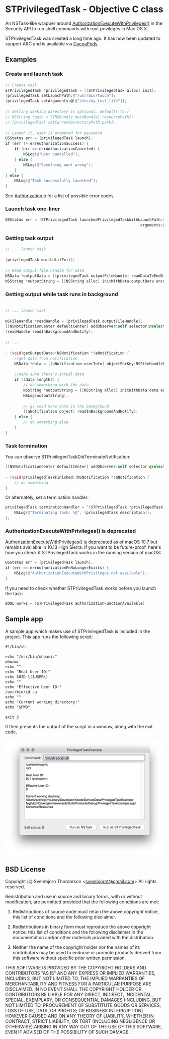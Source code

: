 # STPrivilegedTask - Objective C class

An NSTask-like wrapper around [AuthorizationExecuteWithPrivileges()](https://developer.apple.com/library/mac/documentation/Security/Reference/authorization_ref/#//apple_ref/c/func/AuthorizationExecuteWithPrivileges) in the Security API to run shell commands with root privileges in Mac OS X.

STPrivilegedTask was created a long time ago. It has now been updated to support ARC and is available via <a href="https://cocoapods.org">CocoaPods</a>.

## Examples

### Create and launch task

```objective-c
// Create task
STPrivilegedTask *privilegedTask = [[STPrivilegedTask alloc] init];
[privilegedTask setLaunchPath:@"/usr/bin/touch"];
[privilegedTask setArguments:@[@"/etc/my_test_file"]];

// Setting working directory is optional, defaults to /
// NSString *path = [[NSBundle mainBundle] resourcePath];
// [privilegedTask setCurrentDirectoryPath:path];

// Launch it, user is prompted for password
OSStatus err = [privilegedTask launch];
if (err != errAuthorizationSuccess) {
	if (err == errAuthorizationCanceled) {
	    NSLog(@"User cancelled");
	} else {
	    NSLog(@"Something went wrong");
	}
} else {
	NSLog(@"Task successfully launched");
}
```
See [Authorization.h](http://www.opensource.apple.com/source/libsecurity_authorization/libsecurity_authorization-36329/lib/Authorization.h) for a list of possible error codes.

### Launch task one-liner

```objective-c
OSStatus err = [STPrivilegedTask launchedPrivilegedTaskWithLaunchPath:@"/bin/sh" 
                                                            arguments:@[@"/path/to/script.sh"]];


```


### Getting task output

```objective-c
// ... launch task

[privilegedTask waitUntilExit];

// Read output file handle for data
NSData *outputData = [[privilegedTask outputFileHandle] readDataToEndOfFile];
NSString *outputString = [[NSString alloc] initWithData:outputData encoding:NSUTF8StringEncoding];

```

### Getting output while task runs in background

```objective-c

// ... launch task

NSFileHandle *readHandle = [privilegedTask outputFileHandle];
[[NSNotificationCenter defaultCenter] addObserver:self selector:@selector(getOutputData:) name:NSFileHandleReadCompletionNotification object:readHandle];
[readHandle readInBackgroundAndNotify];

// ...

- (void)getOutputData:(NSNotification *)aNotification {
    //get data from notification
    NSData *data = [[aNotification userInfo] objectForKey:NSFileHandleNotificationDataItem];
    
    //make sure there's actual data
    if ([data length]) {
        // do something with the data
        NSString *outputString = [[NSString alloc] initWithData:data encoding:NSUTF8StringEncoding];
        NSLog(outputString);

        // go read more data in the background
        [[aNotification object] readInBackgroundAndNotify];
    } else {
        // do something else
    }
}
```

### Task termination

You can observe STPrivilegedTaskDidTerminateNotification:

```objective-c
[[NSNotificationCenter defaultCenter] addObserver:self selector:@selector(privilegedTaskFinished:) name:STPrivilegedTaskDidTerminateNotification object:nil];

- (void)privilegedTaskFinished:(NSNotification *)aNotification {
	// do something
}
```

Or alternately, set a termination handler:

```objective-c
privilegedTask.terminationHandler = ^(STPrivilegedTask *privilegedTask) {
    NSLog(@"Terminating task: %@", [privilegedTask description]);
};
```

###  AuthorizationExecuteWithPrivileges() is deprecated

[AuthorizationExecuteWithPrivileges()](https://developer.apple.com/library/mac/documentation/Security/Reference/authorization_ref/#//apple_ref/c/func/AuthorizationExecuteWithPrivileges) is deprecated as of macOS 10.7 but remains available
in 10.13 High Sierra. If you want to be future-proof, here's how you check if STPrivilegedTask 
works in the running version of macOS:

```objective-c
OSStatus err = [privilegedTask launch];
if (err == errAuthorizationFnNoLongerExists) {
    NSLog(@"AuthorizationExecuteWithPrivileges not available");
}
```

If you need to check whether STPrivilegedTask works before you launch the task:

```objective-c
BOOL works = [STPrivilegedTask authorizationFunctionAvailable]
```

## Sample app

A sample app which makes use of STPrivilegedTask is included in the project. This app runs the following script:

```
#!/bin/sh

echo "/usr/bin/whoami:"
whoami
echo ""
echo "Real User ID:"
echo $UID \($USER\)
echo ""
echo "Effective User ID:"
/usr/bin/id -u
echo ""
echo "Current working directory:"
echo "$PWD"

exit 5
```

It then presents the output of the script in a window, along with the exit code.

<img src="screenshot.png">


## BSD License 

Copyright (c) Sveinbjorn Thordarson &lt;sveinbjornt@gmail.com&gt;
All rights reserved.

Redistribution and use in source and binary forms, with or without modification,
are permitted provided that the following conditions are met:

1. Redistributions of source code must retain the above copyright notice, this
list of conditions and the following disclaimer.

2. Redistributions in binary form must reproduce the above copyright notice, this
list of conditions and the following disclaimer in the documentation and/or other
materials provided with the distribution.

3. Neither the name of the copyright holder nor the names of its contributors may
be used to endorse or promote products derived from this software without specific
prior written permission.

THIS SOFTWARE IS PROVIDED BY THE COPYRIGHT HOLDERS AND CONTRIBUTORS "AS IS" AND
ANY EXPRESS OR IMPLIED WARRANTIES, INCLUDING, BUT NOT LIMITED TO, THE IMPLIED
WARRANTIES OF MERCHANTABILITY AND FITNESS FOR A PARTICULAR PURPOSE ARE DISCLAIMED.
IN NO EVENT SHALL THE COPYRIGHT HOLDER OR CONTRIBUTORS BE LIABLE FOR ANY DIRECT,
INDIRECT, INCIDENTAL, SPECIAL, EXEMPLARY, OR CONSEQUENTIAL DAMAGES (INCLUDING, BUT
NOT LIMITED TO, PROCUREMENT OF SUBSTITUTE GOODS OR SERVICES; LOSS OF USE, DATA, OR
PROFITS; OR BUSINESS INTERRUPTION) HOWEVER CAUSED AND ON ANY THEORY OF LIABILITY,
WHETHER IN CONTRACT, STRICT LIABILITY, OR TORT (INCLUDING NEGLIGENCE OR OTHERWISE)
ARISING IN ANY WAY OUT OF THE USE OF THIS SOFTWARE, EVEN IF ADVISED OF THE
POSSIBILITY OF SUCH DAMAGE.

